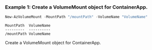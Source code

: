 ### Example 1: Create a VolumeMount object for ContainerApp.
```powershell
New-AzVolumeMount -MountPath "/mountPath" -VolumeName "VolumeName"
```

```output
MountPath  VolumeName
---------  ----------
/mountPath VolumeName
```

Create a VolumeMount object for ContainerApp.